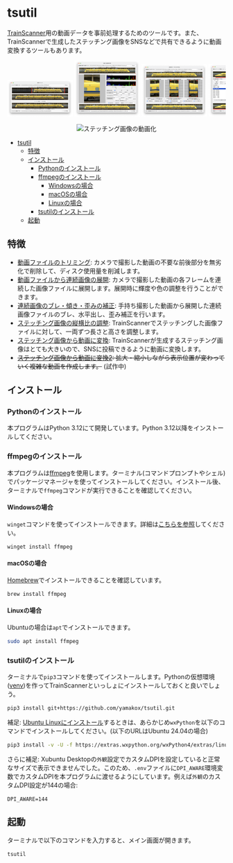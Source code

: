# tsutil

[TrainScanner](https://github.com/vitroid/TrainScanner)用の動画データを事前処理するためのツールです。また、TrainScannerで生成したステッチング画像をSNSなどで共有できるように動画変換するツールもあります。

<div style="white-space: nowrap; overflow-x: auto">
<a href="./docs/trimmer.md"><img src="./docs/i/trimmer.png" width="30%" alt="動画ファイルのトリミング"><a href="./docs/trimmer.md"></a>
<a href="./docs/extractor.md"><img src="./docs/i/extractor.png" width="30%" alt="動画ファイルから連続画像の展開"></a>
<a href="./docs/corrector.md"><img src="./docs/i/corrector.png" width="30%" alt="連続画像のブレ・傾き・歪みの補正"></a>
<a href="./docs/adjuster.md"><img src="./docs/i/adjuster.png" width="30%" alt="ステッチング画像の縦横比の調整"></a>
<a href="./docs/converter.md"><img src="./docs/i/converter.png" width="30%" alt="ステッチング画像から動画に変換"></a>
</div>

<div style="margin: 1em; text-align: center">
<img src="./docs/i/animation.gif" alt="ステッチング画像の動画化">
</div>

- [tsutil](#tsutil)
  - [特徴](#特徴)
  - [インストール](#インストール)
    - [Pythonのインストール](#pythonのインストール)
    - [ffmpegのインストール](#ffmpegのインストール)
      - [Windowsの場合](#windowsの場合)
      - [macOSの場合](#macosの場合)
      - [Linuxの場合](#linuxの場合)
    - [tsutilのインストール](#tsutilのインストール)
  - [起動](#起動)

## 特徴

- [動画ファイルのトリミング](./docs/trimmer.md): カメラで撮影した動画の不要な前後部分を無劣化で削除して、ディスク使用量を削減します。
- [動画ファイルから連続画像の展開](./docs/extractor.md): カメラで撮影した動画の各フレームを連続した画像ファイルに展開します。展開時に輝度や色の調整を行うことができます。
- [連続画像のブレ・傾き・歪みの補正](./docs/corrector.md): 手持ち撮影した動画から展開した連続画像ファイルのブレ、水平出し、歪み補正を行います。
- [ステッチング画像の縦横比の調整](./docs/adjuster.md): TrainScannerでステッチングした画像ファイルに対して、一両ずつ長さと高さを調整します。
- [ステッチング画像から動画に変換](./docs/converter.md): TrainScannerが生成するステッチング画像はとても大きいので、SNSに投稿できるように動画に変換します。
- ~~[ステッチング画像から動画に変換2](./docs/converter2.md): 拡大・縮小しながら表示位置が変わっていく複雑な動画を作成します。~~ (試作中)

## インストール

### Pythonのインストール

本プログラムはPython 3.12にて開発しています。Python 3.12以降をインストールしてください。

### ffmpegのインストール

本プログラムは[ffmpeg](https://ffmpeg.org)を使用します。ターミナル(コマンドプロンプトやシェル)でパッケージマネージャを使ってインストールしてください。インストール後、ターミナルで`ffmpeg`コマンドが実行できることを確認してください。

#### Windowsの場合

`winget`コマンドを使ってインストールできます。詳細は[こちらを参照](https://www.gyan.dev/ffmpeg/builds/)してください。

```powershell
winget install ffmpeg
```

#### macOSの場合

[Homebrew](https://brew.sh)でインストールできることを確認しています。

```bash
brew install ffmpeg
```

#### Linuxの場合

Ubuntuの場合は`apt`でインストールできます。

```bash
sudo apt install ffmpeg
```

### tsutilのインストール

ターミナルで`pip3`コマンドを使ってインストールします。Pythonの仮想環境([venv](https://docs.python.org/ja/3.13/library/venv.html))を作ってTrainScannerといっしょにインストールしておくと良いでしょう。

```bash
pip3 install git+https://github.com/yamakox/tsutil.git
```

補足: [Ubuntu Linuxにインストール](https://discuss.wxpython.org/t/install-wxpython-4-2-2-on-ubuntu/37162)するときは、あらかじめ`wxPython`を以下のコマンドでインストールしてください。(以下のURLはUbuntu 24.04の場合)

```bash
pip3 install -v -U -f https://extras.wxpython.org/wxPython4/extras/linux/gtk3/ubuntu-24.04 wxPython
```

さらに補足: Xubuntu Desktopの`外観`設定でカスタムDPIを設定していると正常なサイズで表示できませんでした。このため、`.env`ファイルに`DPI_AWARE`環境変数でカスタムDPIを本プログラムに渡せるようにしています。例えば`外観`のカスタムDPI設定が144の場合:

```.env
DPI_AWARE=144
```

## 起動

ターミナルで以下のコマンドを入力すると、メイン画面が開きます。

```bash
tsutil
```

